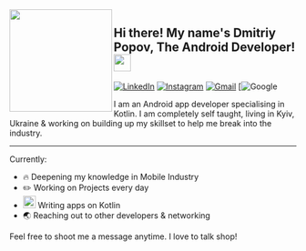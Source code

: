 
<img align="left" width="180" height="180" src="https://user-images.githubusercontent.com/125829502/219974316-f77ce757-03ab-4967-bff4-1a7f398f00fb.png">
                         
                                                
## Hi there! My name's Dmitriy Popov, The Android Developer! <img src="https://raw.githubusercontent.com/MartinHeinz/MartinHeinz/master/wave.gif" height="30px">


[![LinkedIn](https://img.shields.io/badge/linkedin-%230077B5.svg?style=for-the-badge&logo=linkedin&logoColor=white)](https://www.linkedin.com/in/dmytriy-popov-505432267/)
[![Instagram](https://img.shields.io/badge/Instagram-%23E4405F.svg?style=for-the-badge&logo=Instagram&logoColor=white)](https://www.instagram.com/d_miller69/)
[![Gmail](https://img.shields.io/badge/dmitriypopovofficial-D14836?style=for-the-badge&logo=gmail&logoColor=white)](<mailto:dmitriypopovofficial@gmail.com>)
[![Google](https://img.shields.io/endpoint?color=dark&label=Google%20Developers&logo=google&logoColor=black&style=for-the-badge&url=https%3A%2F%2Fg.dev%2Fpopov)

I am an Android app developer specialising in Kotlin. I am completely self taught, living in Kyiv, Ukraine & working on building up my skillset to help me break into the industry.

---
Currently: 
- 🔥 Deepening my knowledge in Mobile Industry
- ✏️ Working on Projects every day
- <img src="https://user-images.githubusercontent.com/125829502/219974733-fa9067f4-3875-409d-af8e-fd64ac447043.png" width="22px"> Writing apps on Kotlin
- 🌏 Reaching out to other developers & networking

Feel free to shoot me a message anytime. I love to talk shop!
